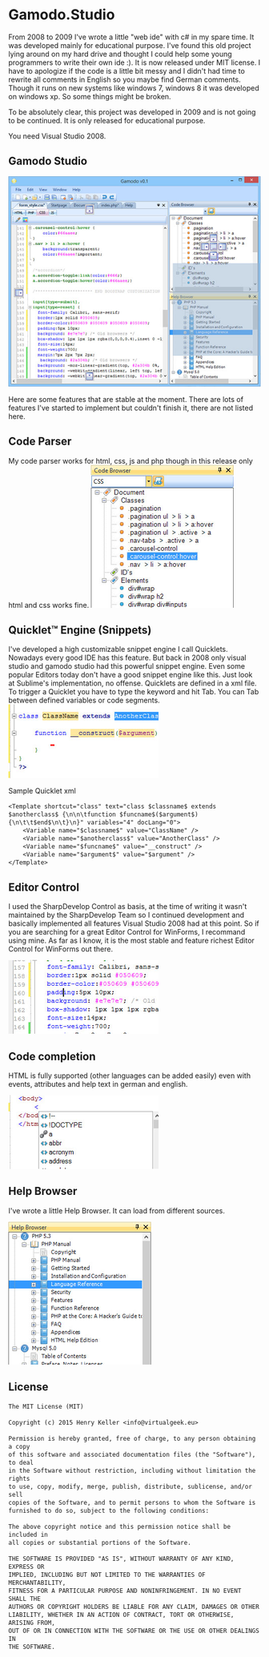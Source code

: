 Gamodo.Studio
=============

From 2008 to 2009 I've wrote a little "web ide" with c# in my spare time. It was developed mainly for educational purpose. I've found this old project lying around on my hard drive and thought I could help some young programmers to write their own ide :). It is now released under MIT license. I have to apologize if the code is a little bit messy and I didn't had time to rewrite all comments in English so you maybe find German comments. Though it runs on new systems like windows 7, windows 8 it was developed on windows xp. So some things might be broken.

To be absolutely clear, this project was developed in 2009 and is not going to be continued. It is only released for educational purpose.

You need Visual Studio 2008.

## Gamodo Studio

![Mainscreen](/screens/mainscreen.jpg)

Here are some features that are stable at the moment. There are lots of features I've started to implement but couldn't finish it, there are not listed here.

## Code Parser

My code parser works for html, css, js and php though in this release only html and css works fine.
![Code Browser](/screens/parser.jpg)

## Quicklet™ Engine (Snippets)

I've developed a high customizable snippet engine I call Quicklets. Nowadays every good IDE has this feature. But back in 2008 only visual studio and gamodo studio had this powerful snippet engine. Even some popular Editors today don't have a good snippet engine like this. Just look at Sublime's implementation, no offense.  Quicklets are defined in a xml file. To trigger a Quicklet you have to type the keyword and hit Tab. You can Tab between defined variables or code segments.
![Quicklet](/screens/code_browser.jpg)

Sample Quicklet xml

	<Template shortcut="class" text="class $classname$ extends $anotherclass$ {\n\n\tfunction $funcname$($argument$) {\n\t\t$end$\n\t}\n}" variables="4" docLang="0">
	    <Variable name="$classname$" value="ClassName" />
	    <Variable name="$anotherclass$" value="AnotherClass" />
	    <Variable name="$funcname$" value="__construct" />
	    <Variable name="$argument$" value="$argument" />
	</Template>

## Editor Control

I used the SharpDevelop Control as basis, at the time of writing it wasn't maintained by the SharpDevelop Team so I continued development and basically implemented all features Visual Studio 2008 had at this point. So if you are searching for a great Editor Control for WinForms, I recommand using mine. As far as I know, it is the most stable and feature richest Editor Control for WinForms out there.

![Editor Control](/screens/editor_control.jpg)

## Code completion

HTML is fully supported (other languages can be added easily) even with events, attributes and help text in german and english.

![code completion](/screens/code_completion.jpg)

## Help Browser

I've wrote a little Help Browser. It can load from different sources. 

![Help Browser](/screens/help_browser.jpg)

## License

    The MIT License (MIT)

    Copyright (c) 2015 Henry Keller <info@virtualgeek.eu>

    Permission is hereby granted, free of charge, to any person obtaining a copy
    of this software and associated documentation files (the "Software"), to deal
    in the Software without restriction, including without limitation the rights
    to use, copy, modify, merge, publish, distribute, sublicense, and/or sell
    copies of the Software, and to permit persons to whom the Software is
    furnished to do so, subject to the following conditions:

    The above copyright notice and this permission notice shall be included in
    all copies or substantial portions of the Software.

    THE SOFTWARE IS PROVIDED "AS IS", WITHOUT WARRANTY OF ANY KIND, EXPRESS OR
    IMPLIED, INCLUDING BUT NOT LIMITED TO THE WARRANTIES OF MERCHANTABILITY,
    FITNESS FOR A PARTICULAR PURPOSE AND NONINFRINGEMENT. IN NO EVENT SHALL THE
    AUTHORS OR COPYRIGHT HOLDERS BE LIABLE FOR ANY CLAIM, DAMAGES OR OTHER
    LIABILITY, WHETHER IN AN ACTION OF CONTRACT, TORT OR OTHERWISE, ARISING FROM,
    OUT OF OR IN CONNECTION WITH THE SOFTWARE OR THE USE OR OTHER DEALINGS IN
    THE SOFTWARE.

